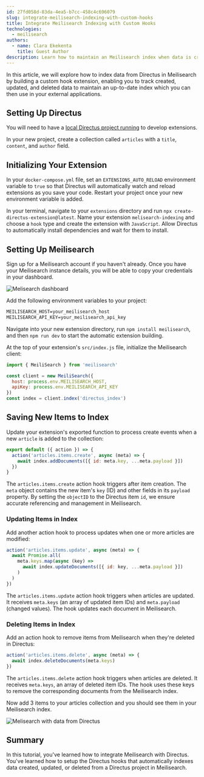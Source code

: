 ```yaml
---
id: 27fd058d-83da-4ea5-b7cc-458c4c696079
slug: integrate-meilisearch-indexing-with-custom-hooks
title: Integrate Meilisearch Indexing with Custom Hooks
technologies:
  - meilisearch
authors:
  - name: Clara Ekekenta
    title: Guest Author
description: Learn how to maintain an Meilisearch index when data is created, updated, and deleted.
---
```

In this article, we will explore how to index data from Directus in Meilisearch by building a custom hook extension, enabling you to track created, updated, and deleted data to maintain an up-to-date index which you can then use in your external applications.


## Setting Up Directus

You will need to have a [local Directus project running](/getting-started/overview) to develop extensions.

In your new project, create a collection called `articles` with a `title`, `content`, and `author` field.

## Initializing Your Extension

In your `docker-compose.yml` file, set an `EXTENSIONS_AUTO_RELOAD` environment variable to `true` so that Directus will automatically watch and reload extensions as you save your code. Restart your project once your new environment variable is added.

In your terminal, navigate to your `extensions` directory and run `npx create-directus-extension@latest`. Name your extension `melisearch-indexing` and choose a `hook` type and create the extension with `JavaScript`. Allow Directus to automatically install dependencies and wait for them to install.

## Setting Up Meilisearch

Sign up for a Meilisearch account if you haven't already. Once you have your Meilisearch instance details, you will be able to copy your credentials in your dashboard.

![Melisearch dashboard](/img/d1aab892-21de-402a-84c5-024c0c0f2f88.webp)

Add the following environment variables to your project:

```dockerfile
MEILISEARCH_HOST=your_meilisearch_host
MEILISEARCH_API_KEY=your_meilisearch_api_key
```

Navigate into your new extension directory, run `npm install meilisearch`, and then `npm run dev` to start the automatic extension building.

At the top of your extension's `src/index.js` file, initialize the Meilisearch client:

```js
import { MeiliSearch } from 'meilisearch'

const client = new MeiliSearch({
  host: process.env.MEILISEARCH_HOST,
  apiKey: process.env.MEILISEARCH_API_KEY
})
const index = client.index('directus_index')
```

## Saving New Items to Index

Update your extension's exported function to process create events when a new `article` is added to the collection:

```js
export default ({ action }) => {
  action('articles.items.create', async (meta) => {
    await index.addDocuments([{ id: meta.key, ...meta.payload }])
  })
}
```

The `articles.items.create` action hook triggers after item creation. The `meta` object contains the new item's `key` (ID) and other fields in its `payload` property. By setting the `objectID` to the Directus item `id`, we ensure accurate referencing and management in Meilisearch.

### Updating Items in Index

Add another action hook to process updates when one or more articles are modified:

```js
action('articles.items.update', async (meta) => {
  await Promise.all(
    meta.keys.map(async (key) =>
      await index.updateDocuments([{ id: key, ...meta.payload }])
    )
  )
})
```

The `articles.items.update` action hook triggers when articles are updated. It receives `meta.keys` (an array of updated item IDs) and `meta.payload` (changed values). The hook updates each document in Meilisearch.

### Deleting Items in Index

Add an action hook to remove items from Meilisearch when they're deleted in Directus:

```js
action('articles.items.delete', async (meta) => {
  await index.deleteDocuments(meta.keys)
})
```

The `articles.items.delete` action hook triggers when articles are deleted. It receives `meta.keys`, an array of deleted item IDs. The hook uses these keys to remove the corresponding documents from the Meilisearch index.

Now add 3 items to your articles collection and you should see them in your Meilisearch index.

![Melisearch with data from Directus](/img/90307d1c-889f-4067-a031-57b621898eaf.webp)


## Summary

In this tutorial, you've learned how to integrate Meilisearch with Directus. You've learned how to setup the Directus hooks that automatically indexes data created, updated, or deleted from a Directus project in Meilisearch.
